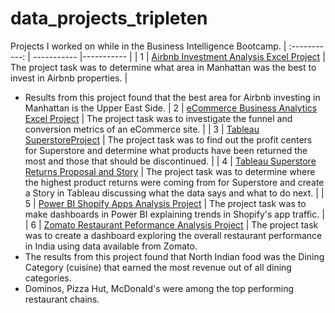 # data_projects_tripleten
Projects I worked on while in the Business Intelligence Bootcamp. 
| :-----------: | ----------- |----------- |
| 1 | [Airbnb Investment Analysis Excel Project](https://docs.google.com/spreadsheets/d/1qc_atGeVcNktWB89Ainw1OgWWvR4uierhLiiSuasY38/edit?usp=drive_link) | The project task was to determine what area in Manhattan was the best to invest in Airbnb properties. |
- Results from this project found that the best area for Airbnb investing in Manhattan is the Upper East Side.
| 2 | [eCommerce Business Analytics Excel Project](https://docs.google.com/spreadsheets/d/1STtKsIKnq6rtUqRz_3mxyvazWUmho_WUvItbJ8K77z4/edit?usp=sharing) | The project task was to investigate the funnel and conversion metrics of an eCommerce site. |
| 3 | [Tableau SuperstoreProject](https://public.tableau.com/app/profile/stuart.codd7882/viz/StuartCoddSuperstoreOverviewProjectDashboard/ProfitandLossCentersDashboard) | The project task was to find out the profit centers for Superstore and determine what products have been returned the most and those that should be discontinued. |
| 4 | [Tableau Superstore Returns Proposal and Story](https://public.tableau.com/app/profile/stuart.codd7882/viz/EvaluationofSuperstoreRetrns/EvaluationofSuperstoreReturns) | The project task was to determine where the highest product returns were coming from for Superstore and create a Story in Tableau discussing what the data says and what to do next. |
| 5 | [Power BI Shopify Apps Analysis Project](https://drive.google.com/file/d/1rhF9YIBAvo6B9XMtJhkQrVog_8QMzyMZ/view?usp=sharing) | The project task was to make dashboards in Power BI explaining trends in Shopify's app traffic. |
| 6 | [Zomato Restaurant Peformance Analysis Project](https://public.tableau.com/app/profile/stuart.codd7882/viz/Stuart_Codd_Zomato_Final_Project/ZomatoRestaurantDashboard?publish=yes) | The project task was to create a dashboard exploring the overall restaurant performance in India using data available from Zomato.
- The results from this project found that North Indian food was the Dining Category (cuisine) that earned the most revenue out of all dining categories.
- Dominos, Pizza Hut, McDonald's were among the top performing restaurant chains.
